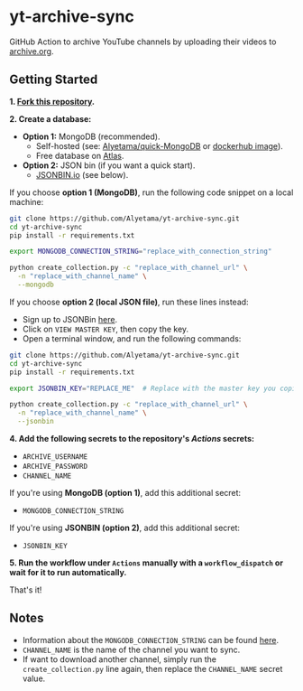 # yt-archive-sync

GitHub Action to archive YouTube channels by uploading their videos to [archive.org](https://archive.org).

## Getting Started

**1. [Fork this repository](https://github.com/Alyetama/yt-archive-sync/fork).**

**2. Create a database:**
  - **Option 1:**  MongoDB (recommended).
    - Self-hosted (see: [Alyetama/quick-MongoDB](https://github.com/Alyetama/quick-MongoDB) or [dockerhub image](https://hub.docker.com/_/mongo)).
    - Free database on [Atlas](https://www.mongodb.com/database/free).
  - **Option 2:** JSON bin (if you want a quick start).
    - [JSONBIN.io](https://jsonbin.io/) (see below).

If you choose **option 1 (MongoDB)**, run the following code snippet on a local machine:

```sh
git clone https://github.com/Alyetama/yt-archive-sync.git
cd yt-archive-sync
pip install -r requirements.txt

export MONGODB_CONNECTION_STRING="replace_with_connection_string"

python create_collection.py -c "replace_with_channel_url" \
  -n "replace_with_channel_name" \
  --mongodb
```

If you choose **option 2 (local JSON file)**, run these lines instead:

- Sign up to JSONBin [here](https://jsonbin.io/login).
- Click on `VIEW MASTER KEY`, then copy the key.
- Open a terminal window, and run the following commands:

```sh
git clone https://github.com/Alyetama/yt-archive-sync.git
cd yt-archive-sync
pip install -r requirements.txt

export JSONBIN_KEY="REPLACE_ME"  # Replace with the master key you copied

python create_collection.py -c "replace_with_channel_url" \
  -n "replace_with_channel_name" \
  --jsonbin
```

**4. Add the following secrets to the repository's *Actions* secrets:**

  - `ARCHIVE_USERNAME`
  - `ARCHIVE_PASSWORD`
  - `CHANNEL_NAME`

If you're using **MongoDB (option 1)**, add this additional secret:
  - `MONGODB_CONNECTION_STRING`

If you're using **JSONBIN (option 2)**, add this additional secret:
  - `JSONBIN_KEY`  


**5. Run the workflow under `Actions` manually with a `workflow_dispatch` or wait for it to run automatically.**

That's it!


## Notes

- Information about the `MONGODB_CONNECTION_STRING` can be found [here](https://www.mongodb.com/docs/manual/reference/connection-string/).
- `CHANNEL_NAME` is the name of the channel you want to sync.
- If want to download another channel, simply run the `create_collection.py` line again, then replace the `CHANNEL_NAME` secret value.
